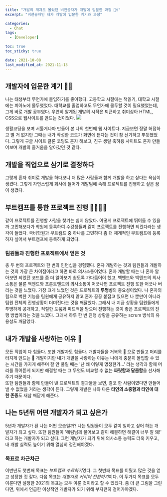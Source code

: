 ```yaml
---
title: "개발의 개자도 몰랐던 비전공자가 개발에 입문한 과정 💁‍♀️"
excerpt: "비전공자인 내가 개발에 입문한 계기와 과정"

categories:
  - Chat
tags:
  - [Developer]

toc: true
toc_sticky: true

date: 2021-10-08
last_modified_at: 2021-11-13
---
```


## 개발자에 입문한 계기 🚶‍♀️

나는 태생부터 무언가에 몰입하기를 좋아했다. 고등학교 시절에는 책읽기, 대학교 시절에는 피아노에 몰두했었다. 대학교를 졸업하고도 무언가에 몰두할 것이 필요했었는데, 그게 바로 개발 공부였다. 우연히 알게된 개발의 시작은 퇴근하고 취미삼아 HTML, CSS으로 웹사이트를 만드는 것이었다.
![](https://images.velog.io/images/rimi0108/post/40662765-ffe1-4b0e-bd20-2961b7de00be/%E1%84%89%E1%85%B3%E1%84%8F%E1%85%B3%E1%84%85%E1%85%B5%E1%86%AB%E1%84%89%E1%85%A3%E1%86%BA%202021-10-08%20%E1%84%8B%E1%85%A9%E1%84%92%E1%85%AE%203.32.01.png)

생활코딩을 보며 서툴게나마 만들어 본 나의 첫번째 웹 사이트다. 지금보면 정말 허접하고 별 거 없지만 그때는 내가 작성한 코드가 화면에 뜬다는 것이 참 신기하고 뿌듯했었다. 그렇게 구글 사이트 클론 코딩도 혼자 해보고, 친구 생일 축하용 사이트도 혼자 만들어보며 개발의 즐거움을 알아갔던 것 같다.

## 개발을 직업으로 삼기로 결정하다

그렇게 혼자 취미로 개발을 하다보니 더 많은 사람들과 함께 개발을 하고 싶다는 욕심이 생겼다. 그렇게 자연스럽게 회사에 들어가 개발팀에 속해 프로젝트를 진행하고 싶은 꿈이 생겼다.

## 부트캠프를 통한 프로젝트 진행 👨‍👩‍👧‍👦

같이 프로젝트를 진행할 사람을 찾기는 쉽지 않았다. 어떻게 프로젝트에 뛰어들 수 있을까 고민해보다가 학원에 등록하여 수강생들과 같이 프로젝트를 진행하면 되겠다라는 생각이 들었다. 국비학원과 부트캠프 중 하나를 고민하다 좀 더 체계적인 부트캠프에 등록하자 싶어서 부트캠프에 등록하게 되었다.

### 팀원들과 진행한 프로젝트에서 얻은 것

총 두 번의 프로젝트와 한 번의 인턴십을 경험했다. 혼자 개발하는 것과 팀원들과 개발하는 것의 가장 큰 차이점이라고 하면 바로 의사소통이었다. 혼자 개발할 때는 나 혼자 알아보면 되었던 코드를 좀 더 알아보기 쉽도록 가다듬어야 했고, 백엔드와 백엔드의 의사소통은 물론 백엔드와 프론트엔드의 의사소통이 어긋나면 프로젝트 진행 또한 어긋나 버리는 것을 느꼈다.
가장 크게 느꼈던 것은 프로젝트의 **투명성**의 중요성이었다. 나 혼자의 힘으로 벅찬 기능을 팀원에게 공유하지 않고 혼자 끙끙 붙잡고 있으면 나 뿐만이 아니라 팀원 전체의 진행상황이 더뎌진다는 것을 깨달았다. 그래서 내 지금 상황을 팀원들에게 투명하게 공개하고, 적절한 도움과 피드백을 받으며 진행하는 것이 좋은 프로젝트의 진행 방법이라는 것을 느꼈다. 그래서 하루 한 번 진행 상황을 공유하는 scrum 방식의 유용성도 깨달았다.

## 내가 개발을 사랑하는 이유 🥰

모든 직업이 다 힘들다. 또한 개발자도 힘들다. 개발자들을 거북목 🐢 으로 만들고 머리를 터지게 만드는 🤯 개발이지만 내가 개발을 사랑하는 이유는 나에게 충분히 몰입할 수 있는 시간을 가지게 해주며 잘 안 풀릴 때는 '난 왜 이렇게 멍청한가...' 라는 생각과 함께 머리를 쥐어뜯게 되지만 해결할 때는 그 무엇도 비교할 수 없는 **짜릿함과 달콤함**을 선사해주기 때문이다.  
또한 팀원들과 함께 만들어 낸 프로젝트의 결과물을 보면, 결코 한 사람이였다면 만들어낼 수 없었을 거라는 생각이 든다. 그렇게 개발은 나와 다른 **타인의 소중함과 타인에 대한 존중**도 새삼 깨닫게 해준다.

## 나는 5년뒤 어떤 개발자가 되고 싶은가

5년차 개발자가 된 나는 어떤 모습일까? 나는 팀원들이 모두 같이 일하고 싶어 하는 개발자가 되고 싶다. 또한 팀원들이 '혜림님께 물어보고 같이 해결하면 해결이 너무 잘 돼!' 라고 하는 개발자가 되고 싶다. 그런 개발자가 되기 위해 의사소통 능력도 더욱 키우고, 내 개발 실력도 높이기 위해 열심히 정진해야겠다.

### 목표로 차근차근

이번년도 첫번째 목표는 *부트캠프 수료하기*였다. 그 첫번째 목표를 이뤘고 많은 것을 얻고 성장한 것 같다. 다음 목표는 *개발자로 커리어 전환하기*이다. 이 두가지 목표를 모두 이룬다면 설정한 2021의 목표는 모두 이룬 것이라고 할 수 있겠다. 좀 더 큰 그림을 그린다면, 위에서 언급한 이상적인 개발자가 되기 위해 부지런히 걸어가야겠다.
